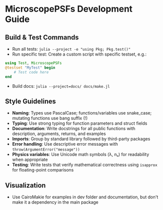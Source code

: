 # MicroscopePSFs Development Guide

## Build & Test Commands
- Run all tests: `julia --project -e "using Pkg; Pkg.test()"`
- Run specific test: Create a custom script with specific testset, e.g.:
```julia
using Test, MicroscopePSFs
@testset "MyTest" begin
    # Test code here
end
```
- Build docs: `julia --project=docs/ docs/make.jl`

## Style Guidelines
- **Naming**: Types use PascalCase; functions/variables use snake_case; mutating functions use bang suffix (!)
- **Typing**: Use strong typing for function parameters and struct fields
- **Documentation**: Write docstrings for all public functions with description, arguments, returns, and examples
- **Imports**: Group by standard library followed by third-party packages
- **Error handling**: Use descriptive error messages with `throw(ArgumentError("message"))`
- **Physics variables**: Use Unicode math symbols (λ, nₐ) for readability when appropriate
- **Testing**: Write tests that verify mathematical correctness using `isapprox` for floating-point comparisons

## Visualization
- Use CairoMakie for examples in dev folder and documentation, but don't make it a dependency in the main package